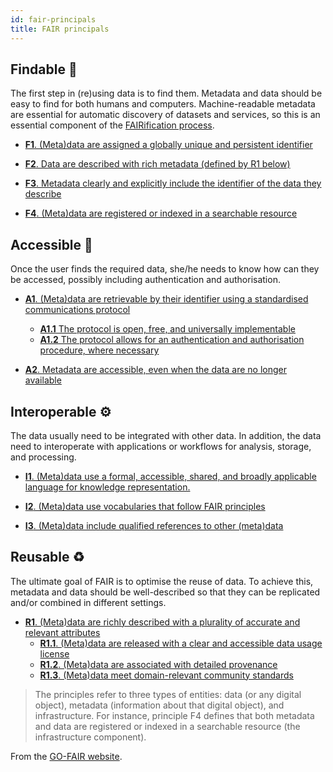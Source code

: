 ```yaml
---
id: fair-principals
title: FAIR principals
---
```


## Findable 🔎

The first step in (re)using data is to find them. Metadata and data  should be easy to find for both humans and computers. Machine-readable metadata are essential for automatic discovery of datasets and services, so this is an essential component of the [FAIRification process](https://www.go-fair.org/fair-principles/fairification-process/).

* [**F1**. (Meta)data are assigned a globally unique and persistent identifier](https://www.go-fair.org/fair-principles/fair-data-principles-explained/f1-meta-data-assigned-globally-unique-persistent-identifiers/)

* [**F2**. Data are described with rich metadata (defined by R1 below)](https://www.go-fair.org/fair-principles/fair-data-principles-explained/f2-data-described-rich-metadata/)

* [**F3**. Metadata clearly and explicitly include the identifier of the data they describe](https://www.go-fair.org/fair-principles/f3-metadata-clearly-explicitly-include-identifier-data-describe/)

* [**F4**. (Meta)data are registered or indexed in a searchable resource](https://www.go-fair.org/fair-principles/f4-metadata-registered-indexed-searchable-resource/)

## Accessible 📂

Once the user finds the required data, she/he needs to know how can  they be accessed, possibly including authentication and authorisation.

* [**A1**. (Meta)data are retrievable by their identifier using a standardised communications protocol](https://www.go-fair.org/fair-principles/542-2/)
  * [**A1.1** The protocol is open, free, and universally implementable](https://www.go-fair.org/fair-principles/a1-1-protocol-open-free-universally-implementable/)
  * [**A1.2** The protocol allows for an authentication and authorisation procedure, where necessary](https://www.go-fair.org/fair-principles/a1-2-protocol-allows-authentication-authorisation-required/)

* [**A2**. Metadata are accessible, even when the data are no longer available](https://www.go-fair.org/fair-principles/a2-metadata-accessible-even-data-no-longer-available/)

## Interoperable ⚙️

The data usually need to be integrated with other data. In addition,  the data need to interoperate with applications or workflows for  analysis, storage, and processing.

* [**I1**. (Meta)data use a formal, accessible, shared, and broadly applicable language for knowledge representation.](https://www.go-fair.org/fair-principles/i1-metadata-use-formal-accessible-shared-broadly-applicable-language-knowledge-representation/)

* [**I2**. (Meta)data use vocabularies that follow FAIR principles](https://www.go-fair.org/fair-principles/i2-metadata-use-vocabularies-follow-fair-principles/)

* [**I3**. (Meta)data include qualified references to other (meta)data](https://www.go-fair.org/fair-principles/i3-metadata-include-qualified-references-metadata/)

## Reusable ♻️

The ultimate goal of FAIR is to optimise the reuse of data. To achieve  this, metadata and data should be well-described so that they can be  replicated and/or combined in different settings.

* [**R1**. (Meta)data are richly described with a plurality of accurate and relevant attributes](https://www.go-fair.org/fair-principles/r1-metadata-richly-described-plurality-accurate-relevant-attributes/)
  * [**R1.1**. (Meta)data are released with a clear and accessible data usage license](https://www.go-fair.org/fair-principles/r1-1-metadata-released-clear-accessible-data-usage-license/)
  * [**R1.2**. (Meta)data are associated with detailed provenance](https://www.go-fair.org/fair-principles/r1-2-metadata-associated-detailed-provenance/)
  * [**R1.3**. (Meta)data meet domain-relevant community standards](https://www.go-fair.org/fair-principles/r1-3-metadata-meet-domain-relevant-community-standards/)

> The principles refer to three types of entities: data (or any digital  object), metadata (information about that digital object), and  infrastructure. For instance, principle F4 defines that both metadata  and data are registered or indexed in a searchable resource (the  infrastructure component).

From the [GO-FAIR website](https://www.go-fair.org/fair-principles/).
